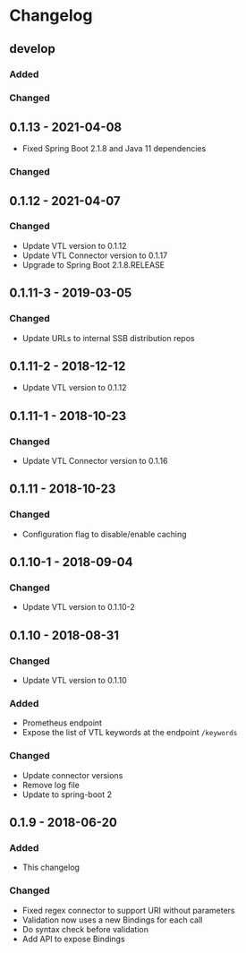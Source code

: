 # Changelog 

## develop

### Added

### Changed

## 0.1.13 - 2021-04-08

* Fixed Spring Boot 2.1.8 and Java 11 dependencies

### Changed

## 0.1.12 - 2021-04-07

### Changed

* Update VTL version to 0.1.12
* Update VTL Connector version to 0.1.17
* Upgrade to Spring Boot 2.1.8.RELEASE

## 0.1.11-3 - 2019-03-05

### Changed

* Update URLs to internal SSB distribution repos

## 0.1.11-2 - 2018-12-12

* Update VTL version to 0.1.12

## 0.1.11-1 - 2018-10-23

### Changed

* Update VTL Connector version to 0.1.16

## 0.1.11 - 2018-10-23

### Changed

* Configuration flag to disable/enable caching

## 0.1.10-1 - 2018-09-04

### Changed

* Update VTL version to 0.1.10-2

## 0.1.10 - 2018-08-31

### Changed

* Update VTL version to 0.1.10

### Added

* Prometheus endpoint
* Expose the list of VTL keywords at the endpoint `/keywords`

### Changed

* Update connector versions
* Remove log file
* Update to spring-boot 2

## 0.1.9 - 2018-06-20

### Added

* This changelog

### Changed

* Fixed regex connector to support URI without parameters
* Validation now uses a new Bindings for each call
* Do syntax check before validation
* Add API to expose Bindings
